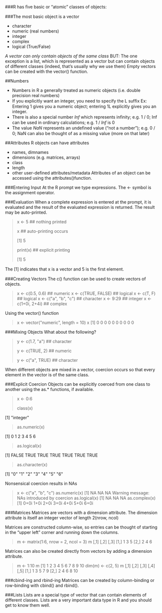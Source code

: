 ###R has ﬁve basic or “atomic” classes of objects:

###The most basic object is a vector

* character
* numeric (real numbers)
* integer
* complex
* logical (True/False)

_A vector can only contain objects of the same class_
BUT: The one exception is a list, which is represented as a vector but can contain objects of
different classes (indeed, that’s usually why we use them)
Empty vectors can be created with the vector() function.

##Numbers
* Numbers in R a generally treated as numeric objects (i.e. double precision real numbers)
* If you explicitly want an integer, you need to specify the L sufﬁx
Ex: Entering 1 gives you a numeric object; entering 1L explicitly gives you an integer.
* There is also a special number _Inf_ which represents inﬁnity; e.g. 1 / 0;
Inf can be used in ordinary calculations; e.g. 1 / _Inf_ is 0
* The value _NaN_ represents an undeﬁned value (“not a number”); e.g. 0 / 0;
NaN can also be thought of as a missing value (more on that later)

##Attributes
R objects can have attributes
* names, dimnames
* dimensions (e.g. matrices, arrays)
* class
* length
* other user-defined attributes/metadata
Attributes of an object can be accessed using the attributes()function.

###Entering Input
At the R prompt we type expressions. The <- symbol is the assignment operator.

###Evaluation
When a complete expression is entered at the prompt, it is evaluated and the result of the evaluated
expression is returned. The result may be auto-printed.
> x <- 5 ## nothing printed
>
> x ## auto-printing occurs
>
> [1] 5
>
> print(x) ## explicit printing
>
> [1] 5

The [1] indicates that x is a vector and 5 is the ﬁrst element.

###Creating Vectors
The c() function can be used to create vectors of objects.
> x <- c(0.5, 0.6) ## numeric
> x <- c(TRUE, FALSE) ## logical
> x <- c(T, F) ## logical
> x <- c("a", "b", "c") ## character
> x <- 9:29 ## integer
> x <- c(1+0i, 2+4i) ## complex

Using the vector() function
> x <- vector("numeric", length = 10) 
> x
 [1] 0 0 0 0 0 0 0 0 0 0
 
###Mixing Objects
What about the following?
> y <- c(1.7, "a") ## character
>
> y <- c(TRUE, 2) ## numeric
>
> y <- c("a", TRUE) ## character
>

When different objects are mixed in a vector, coercion occurs so that every element in the vector is
of the same class.

###Explicit Coercion
Objects can be explicitly coerced from one class to another using the as.* functions, if available.
> x <- 0:6
>
> class(x)
>
[1] "integer"
>
> as.numeric(x)
>
[1] 0 1 2 3 4 5 6

> as.logical(x)
>
[1] FALSE TRUE TRUE TRUE TRUE TRUE TRUE
> as.character(x)
>
[1] "0" "1" "2" "3" "4" "5" "6"
>

Nonsensical coercion results in NAs
> x <- c("a", "b", "c")
> as.numeric(x)
[1] NA NA NA
Warning message:
NAs introduced by coercion
> as.logical(x)
[1] NA NA NA
> as.complex(x)
[1] 0+0i 1+0i 2+0i 3+0i 4+0i 5+0i 6+0i

###Matrices
Matrices are vectors with a dimension attribute. The dimension attribute is itself an integer vector of length 2(nrow, ncol)

Matrices are constructed column-wise, so entries can be thought of starting in the “upper left” corner
and running down the columns.
> m <- matrix(1:6, nrow = 2, ncol = 3) 
> m
    [,1] [,2] [,3]
[1,] 1    3     5
[2,] 2    4     6

Matrices can also be created directly from vectors by adding a dimension attribute.
> m <- 1:10 
> m
[1] 1 2 3 4 5 6 7 8 9 10 
> dim(m) <- c(2, 5)
> m
    [,1] [,2] [,3] [,4] [,5]
[1,] 1    3     5   7     9
[2,] 2    4     6   8     10

###cbind-ing and rbind-ing
Matrices can be created by column-binding or row-binding with cbind() and rbind().

###Lists
Lists are a special type of vector that can contain elements of different classes. Lists are a very
important data type in R and you should get to know them well.








